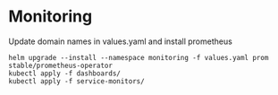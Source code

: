 # Monitoring

Update domain names in values.yaml and install prometheus

```
helm upgrade --install --namespace monitoring -f values.yaml prom stable/prometheus-operator
kubectl apply -f dashboards/
kubectl apply -f service-monitors/
```
